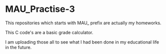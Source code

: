 # MAU_Practise-3

This repositories which starts with MAU_ prefix are actually my homeworks.

This C code's are a basic grade calculator.

I am uploading those all to see what I had been done in my educational life in the future.
